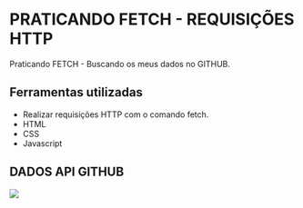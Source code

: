 # PRATICANDO FETCH - REQUISIÇÕES HTTP
Praticando FETCH - Buscando os meus dados no GITHUB.

## Ferramentas utilizadas 
- Realizar requisições HTTP com o comando fetch.
- HTML
- CSS
- Javascript


## DADOS API GITHUB
![](https://i.imgur.com/LvugluH.png)


